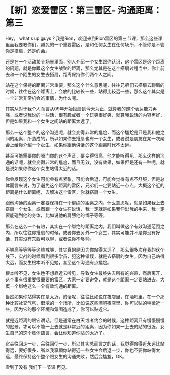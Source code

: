 # 【新】恋爱雷区：第三雷区- 沟通距离：第三

Hey， what's up guys？我是Rion，欢迎来到Rion雷区的第三节课，那么这些课里面我要教你们，避免的一个重要雷区，是和任何女生在任何场所，不管你是不管你是搭扇，还是约会。

还是在一个活动某个场景里面，别人介绍一个女生跟你认识，这个雷区是这个距离的问题，就是你跟这个女生战聚的距离，那么尤其是在这个搭扇过程当中，你上前去和一个陌生的女生去搭扇，距离保持你们两个人之间。

站在这个保持的距离非常重要，那么这个什么意思呢，往往兄弟们去搭扇去聊眉的时候，往往在这个距离上，会放的比较长一些，站得比较远一些，那么这个其实是一个非常非常机会的事情，为什么呢。

其实从对于我个人而言从09年开始搭扇到今天为止，就算我的这个表达能力再强，或者说我说的一些话，很有趣或者一个玩笑很好笑，就算我说话的内容再好，但是如果我和一个女生之间站的距离太远了。

那么一这个整个的这个沟通呢，就会变得非常的尴尬，而这个尴尬是只是我和他之间的距离，所造成的，所以如果你去搭扇也有一个女生，或者说是朋友在某一次聚会上给你介绍一个女生，如果你跟他讲话的这个距离时代不太远。

甚至可能需要你的嗓门你的这个声音，要变得很高，他才能听得见，那么这样的沟通的话呢，就会变得非常的尴尬，而且无效，没有效果，如果但是还有一种呢，就是说如果你你这个女生站得太近的话。

你会发现这个女生可能会有点紧张，可能会后退，可能会觉得有点不舒服，但是总体而言来说，为了避免这个距离的雷区，兄弟们一定要站近一点点，大概这个近的距离是什么距离呢，去解决这个雷区，你就搭扇一个女生。

跟他沟通的距离一定要保持在一个绑绝的距离之内，什么意思呢，就是如果我上去搭扇一个女生，或者跟一个女生在说话，我一定就是如果我伸出我的手来，我一定要能碰到他的身体，比如说他的肩膀他的绑子等等。

那么在这么一个有效，其实在一个绑绝的距离之内，我们叫做这个有效沟通范围之内，所以往往你搭扇的时候，或者你去另外一个女生，其实可能并不是你没有好话，其实没有东西可以聊，或者说你不够帅。

不够高等等等等这些戒够，其实真的是因为你站得太远了，那么很多次在我的这个线下，实战的时候看到很多学员，犯这种错误，就是去搭扇的女生，因为自己站得太远，而女生根本听不见她，甚至这个沟通有点尴尬。

根本听不见，女生也不想靠近去听见，导致女生最终失去所有的兴趣，然后离开，这个事有很重要很重要的雷区，大家一定要避免，就是这个距离一定要站进去，大概一个绑绝这么一个有效沟通的距离。

当然如果你站得实在是太近，的话呢，往往比如说在夜店里，在酒吧里，在一个那种比较社交气氛，很浓的一个场所，比如说这些酒吧夜店里，你可以贴的稍微近一些，因为它的那个环境和氛围造成了，你可以贴近它。

就是近距离的跟它讲话，但是通常在白天或者约会的时候，这种距离只有慢慢慢慢的贴景，才可以不能一上去就是非常近的距离，因为你如果一上去的贴的很近，女生自己的这个肢体语言，会让你知道你贴的太近了。

它会往回走一步，会往回彻一步，所以其实总而言之的话，我觉得站得近永远比站得远，要好很多，所以我寧願你站得近一些女生会后退一步，你也不要你站得太远，最终保持这个整个跟女生的沟通失败，然后变尴尬，OK。

雪到了没有 我们下一节课 再见。
